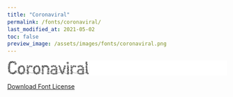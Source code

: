 ```yaml
---
title: "Coronaviral"
permalink: /fonts/coronaviral/
last_modified_at: 2021-05-02
toc: false
preview_image: /assets/images/fonts/coronaviral.png
---
```

![Baumans](/assets/images/fonts/coronaviral.png)

[Download Font License](https://github.com/inkstitch/inkstitch/tree/main/fonts/coronaviral/LICENSE)
